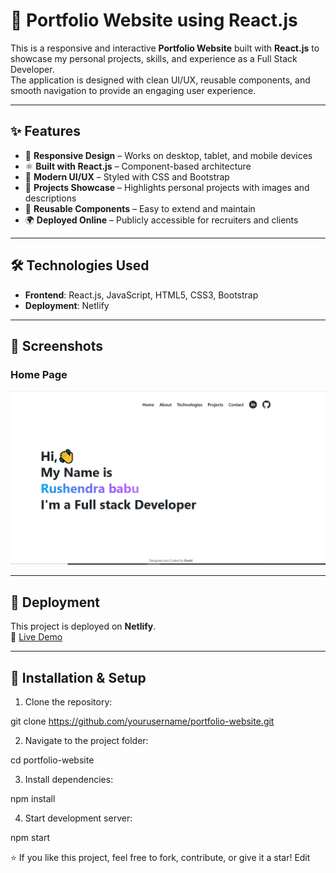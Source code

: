# 🚀 Portfolio Website using React.js

This is a responsive and interactive **Portfolio Website** built with **React.js** to showcase my personal projects, skills, and experience as a Full Stack Developer.  
The application is designed with clean UI/UX, reusable components, and smooth navigation to provide an engaging user experience.

---

## ✨ Features
- 📱 **Responsive Design** – Works on desktop, tablet, and mobile devices  
- ⚛️ **Built with React.js** – Component-based architecture  
- 🎨 **Modern UI/UX** – Styled with CSS and Bootstrap  
- 🔗 **Projects Showcase** – Highlights personal projects with images and descriptions  
- 📂 **Reusable Components** – Easy to extend and maintain  
- 🌍 **Deployed Online** – Publicly accessible for recruiters and clients  

---

## 🛠️ Technologies Used
- **Frontend**: React.js, JavaScript, HTML5, CSS3, Bootstrap  
- **Deployment**: Netlify  

---

## 📸 Screenshots
### Home Page
![Home Page](src/assets/projects/project2.png)

---

## 🚀 Deployment
This project is deployed on **Netlify**.  
🔗 [Live Demo](https://rushendra-babu-portfolio.netlify.app/)

---

## 📂 Installation & Setup

1. Clone the repository:
  
git clone https://github.com/yourusername/portfolio-website.git

2. Navigate to the project folder:

cd portfolio-website

3. Install dependencies:

npm install

4. Start development server:

npm start

⭐ If you like this project, feel free to fork, contribute, or give it a star!
Edit
